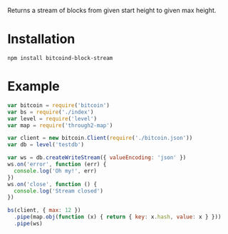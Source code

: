 Returns a stream of blocks from given start height to given max height.

# Installation
`npm install bitcoind-block-stream`

# Example
```javascript
var bitcoin = require('bitcoin')
var bs = require('./index')
var level = require('level')
var map = require('through2-map')

var client = new bitcoin.Client(require('./bitcoin.json'))
var db = level('testdb')

var ws = db.createWriteStream({ valueEncoding: 'json' })
ws.on('error', function (err) {
  console.log('Oh my!', err)
})
ws.on('close', function () {
  console.log('Stream closed')
})

bs(client, { max: 12 })
  .pipe(map.obj(function (x) { return { key: x.hash, value: x } }))
  .pipe(ws)
```
